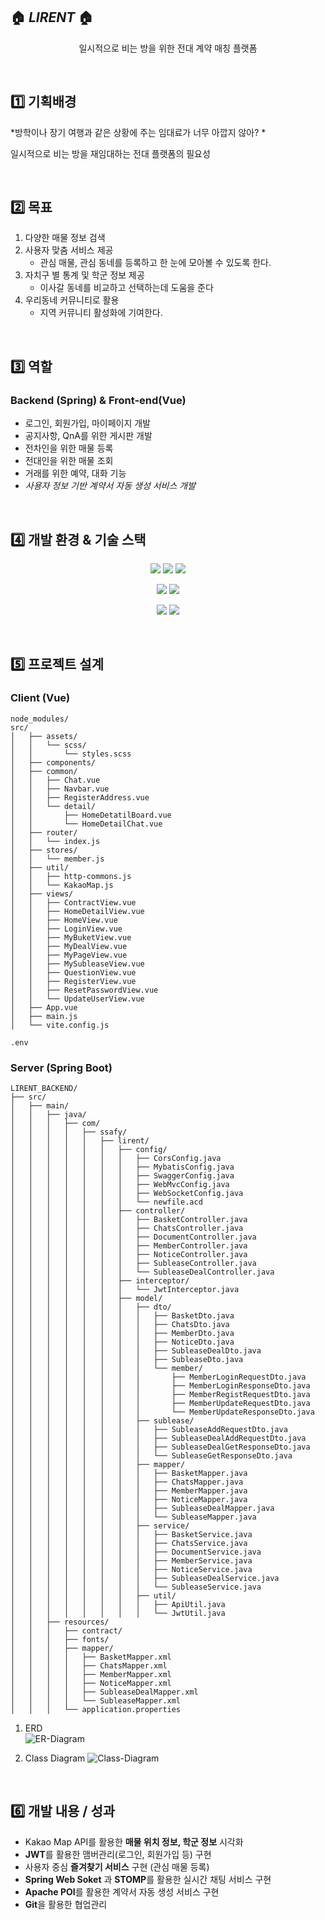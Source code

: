 ## 🏠 *LIRENT* 🏠 

<p align="center">
일시적으로 비는 방을 위한 전대 계약 매칭 플랫폼
 </p>
 <p align="center">
 </p>
<br>

<h2> 1️⃣ 기획배경 </h2>

*방학이나 장기 여행과 같은 상황에 주는 임대료가 너무 아깝지 않아? *
<br>

일시적으로 비는 방을 재임대하는 전대 플랫폼의 필요성

<br>

## 2️⃣ 목표

1. 다양한 매물 정보 검색
2. 사용자 맞춤 서비스 제공 
    - 관심 매물, 관심 동네를 등록하고 한 눈에 모아볼 수 있도록 한다.
3. 자치구 별 통계 및 학군 정보 제공
    - 이사갈 동네를 비교하고 선택하는데 도움을 준다
4. 우리동네 커뮤니티로 활용
    - 지역 커뮤니티 활성화에 기여한다.
<br>

## 3️⃣ 역할

<h3>Backend (Spring) & Front-end(Vue)</h3>

  - 로그인, 회원가입, 마이페이지 개발  
  - 공지사항, QnA를 위한 게시판 개발 
  - 전차인을 위한 매물 등록 
  - 전대인을 위한 매물 조회 
  - 거래를 위한 예약, 대화 기능 
  - *사용자 정보 기반 계약서 자동 생성 서비스 개발*  
<br>

## 4️⃣ 개발 환경 & 기술 스택

  <p align="center">
  <img src="https://img.shields.io/badge/Language-Java-007396?style=flat&logo=java&logoColor=white"> 
  <img src="https://img.shields.io/badge/Language-JavaScript-F7DF1E?style=flat&logo=javascript&logoColor=white"> 
  <img src="https://img.shields.io/badge/Database-MySql-F80000?style=flat&logo=mysql&logoColor=white"> 
  </p>

  <p align="center">
  <img src="https://img.shields.io/badge/Framework-Vue-D22128?style=flat&logo=vue.js&logoColor=white"> 
  <img src="https://img.shields.io/badge/Framework-SpringFramework-6DB33F?style=flat&logo=spring&logoColor=white">
  </p>

  <p align="center">
  <img src="https://img.shields.io/badge/API-Kakao_Map-red?style=flat"> 
  <img src="https://img.shields.io/badge/Library-vue_Bootstrap-563D7C?style=flat&logo=bootstrap&logoColor=white">
  </p>

<br>

## 5️⃣ 프로젝트 설계

### Client (Vue)
```
node_modules/
src/
│   ├── assets/
│   │   └── scss/
│   │       └── styles.scss
│   ├── components/
│   ├── common/
│   │   ├── Chat.vue
│   │   ├── Navbar.vue
│   │   ├── RegisterAddress.vue
│   │   └── detail/
│   │       ├── HomeDetatilBoard.vue 
│   │       └── HomeDetailChat.vue
│   ├── router/
│   │   └── index.js
│   ├── stores/
│   │   └── member.js
│   ├── util/
│   │   ├── http-commons.js
│   │   └── KakaoMap.js
│   ├── views/
│   │   ├── ContractView.vue
│   │   ├── HomeDetailView.vue
│   │   ├── HomeView.vue
│   │   ├── LoginView.vue
│   │   ├── MyBuketView.vue
│   │   ├── MyDealView.vue
│   │   ├── MyPageView.vue
│   │   ├── MySubleaseView.vue
│   │   ├── QuestionView.vue
│   │   ├── RegisterView.vue
│   │   ├── ResetPasswordView.vue
│   │   └── UpdateUserView.vue
│   ├── App.vue
│   ├── main.js
│   └── vite.config.js

.env
```

### Server (Spring Boot)

```
LIRENT_BACKEND/
├── src/
│   ├── main/
│   │   ├── java/
│   │   │   ├── com/
│   │   │   │   ├── ssafy/
│   │   │   │   │   ├── lirent/
│   │   │   │   │   │   ├── config/
│   │   │   │   │   │   │   ├── CorsConfig.java
│   │   │   │   │   │   │   ├── MybatisConfig.java
│   │   │   │   │   │   │   ├── SwaggerConfig.java
│   │   │   │   │   │   │   ├── WebMvcConfig.java
│   │   │   │   │   │   │   ├── WebSocketConfig.java
│   │   │   │   │   │   │   └── newfile.acd
│   │   │   │   │   │   ├── controller/
│   │   │   │   │   │   │   ├── BasketController.java
│   │   │   │   │   │   │   ├── ChatsController.java
│   │   │   │   │   │   │   ├── DocumentController.java
│   │   │   │   │   │   │   ├── MemberController.java
│   │   │   │   │   │   │   ├── NoticeController.java
│   │   │   │   │   │   │   ├── SubleaseController.java
│   │   │   │   │   │   │   └── SubleaseDealController.java
│   │   │   │   │   │   ├── interceptor/
│   │   │   │   │   │   │   └── JwtInterceptor.java
│   │   │   │   │   │   ├── model/
│   │   │   │   │   │   │   ├── dto/
│   │   │   │   │   │   │   │   ├── BasketDto.java
│   │   │   │   │   │   │   │   ├── ChatsDto.java
│   │   │   │   │   │   │   │   ├── MemberDto.java
│   │   │   │   │   │   │   │   ├── NoticeDto.java
│   │   │   │   │   │   │   │   ├── SubleaseDealDto.java
│   │   │   │   │   │   │   │   ├── SubleaseDto.java
│   │   │   │   │   │   │   │   └── member/
│   │   │   │   │   │   │   │       ├── MemberLoginRequestDto.java
│   │   │   │   │   │   │   │       ├── MemberLoginResponseDto.java
│   │   │   │   │   │   │   │       ├── MemberRegistRequestDto.java
│   │   │   │   │   │   │   │       ├── MemberUpdateRequestDto.java
│   │   │   │   │   │   │   │       └── MemberUpdateResponseDto.java
│   │   │   │   │   │   │   ├── sublease/
│   │   │   │   │   │   │   │   ├── SubleaseAddRequestDto.java
│   │   │   │   │   │   │   │   ├── SubleaseDealAddRequestDto.java
│   │   │   │   │   │   │   │   ├── SubleaseDealGetResponseDto.java
│   │   │   │   │   │   │   │   └── SubleaseGetResponseDto.java
│   │   │   │   │   │   │   ├── mapper/
│   │   │   │   │   │   │   │   ├── BasketMapper.java
│   │   │   │   │   │   │   │   ├── ChatsMapper.java
│   │   │   │   │   │   │   │   ├── MemberMapper.java
│   │   │   │   │   │   │   │   ├── NoticeMapper.java
│   │   │   │   │   │   │   │   ├── SubleaseDealMapper.java
│   │   │   │   │   │   │   │   └── SubleaseMapper.java
│   │   │   │   │   │   │   ├── service/
│   │   │   │   │   │   │   │   ├── BasketService.java
│   │   │   │   │   │   │   │   ├── ChatsService.java
│   │   │   │   │   │   │   │   ├── DocumentService.java
│   │   │   │   │   │   │   │   ├── MemberService.java
│   │   │   │   │   │   │   │   ├── NoticeService.java
│   │   │   │   │   │   │   │   ├── SubleaseDealService.java
│   │   │   │   │   │   │   │   └── SubleaseService.java
│   │   │   │   │   │   │   ├── util/
│   │   │   │   │   │   │   │   ├── ApiUtil.java
│   │   │   │   │   │   │   │   └── JwtUtil.java
│   │   ├── resources/
│   │   │   ├── contract/
│   │   │   ├── fonts/
│   │   │   ├── mapper/
│   │   │   │   ├── BasketMapper.xml
│   │   │   │   ├── ChatsMapper.xml
│   │   │   │   ├── MemberMapper.xml
│   │   │   │   ├── NoticeMapper.xml
│   │   │   │   ├── SubleaseDealMapper.xml
│   │   │   │   └── SubleaseMapper.xml
│   │   │   └── application.properties

```

1. ERD  
   ![ER-Diagram](https://github.com/user-attachments/assets/0aa70c4d-84e4-46fc-87c1-972b7ea0c13f)

2. Class Diagram
   ![Class-Diagram](https://github.com/user-attachments/assets/64dd334e-f63c-451a-9278-2ba1731079b5)




<br>

## 6️⃣ 개발 내용 / 성과

  - Kakao Map API를 활용한 **매물 위치 정보, 학군 정보** 시각화
  - **JWT**를 활용한 맴버관리(로그인, 회원가입 등) 구현
  - 사용자 중심 **즐겨찾기 서비스** 구현 (관심 매물 등록)
  - **Spring Web Soket** 과 **STOMP**를 활용한 실시간 채팅 서비스 구현
  - **Apache POI**를 활용한 계약서 자동 생성 서비스 구현
  - **Git**을 활용한 협업관리
<br>
